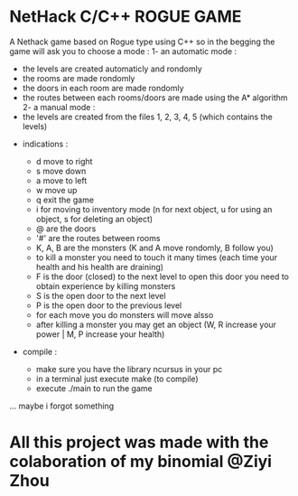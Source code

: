 # NetHack C/C++ ROGUE GAME
A Nethack game based on Rogue type using C++
so in the begging the game will ask you to choose a mode :
1- an automatic mode :
  + the levels are created automaticly and rondomly
  + the rooms are made rondomly
  + the doors in each room are made rondomly
  + the routes between each rooms/doors  are made using the A* algorithm
2- a manual mode : 
  + the levels are created from the files 1, 2, 3, 4, 5 (which contains the levels)

- indications :
  - d move to right
  - s move down
  - a move to left
  - w move up
  - q exit the game
  - i for moving to inventory mode (n for next object, u for using an object, s for deleting an object)
  - @ are the doors
  - '#' are the routes between rooms
  - K, A, B are the monsters (K and A move rondomly, B follow you)
  - to kill a monster you need to touch it many times (each time your health and his health are draining)
  - F is the door (closed) to the next level to open this door you need to obtain experience by killing monsters
  - S is the open door to the next level
  - P is the open door to the previous level
  - for each move you do monsters will move alsso
  - after killing a monster you may get an object (W, R increase your power | M, P increase your health)

 - compile :
   - make sure you have the library ncursus in your pc
   - in a terminal just execute make (to compile)
   - execute ./main to run the game
 
... maybe i forgot something

# All this project was made with the colaboration of my binomial @Ziyi Zhou
